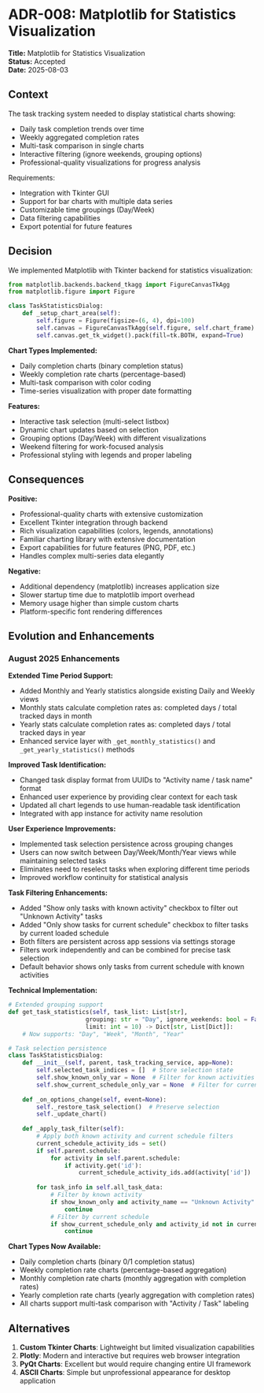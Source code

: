# ADR-008: Matplotlib for Statistics Visualization

**Title:** Matplotlib for Statistics Visualization  
**Status:** Accepted  
**Date:** 2025-08-03  

## Context

The task tracking system needed to display statistical charts showing:

- Daily task completion trends over time
- Weekly aggregated completion rates
- Multi-task comparison in single charts
- Interactive filtering (ignore weekends, grouping options)
- Professional-quality visualizations for progress analysis

Requirements:
- Integration with Tkinter GUI
- Support for bar charts with multiple data series
- Customizable time groupings (Day/Week)
- Data filtering capabilities
- Export potential for future features

## Decision

We implemented Matplotlib with Tkinter backend for statistics visualization:

```python
from matplotlib.backends.backend_tkagg import FigureCanvasTkAgg
from matplotlib.figure import Figure

class TaskStatisticsDialog:
    def _setup_chart_area(self):
        self.figure = Figure(figsize=(6, 4), dpi=100)
        self.canvas = FigureCanvasTkAgg(self.figure, self.chart_frame)
        self.canvas.get_tk_widget().pack(fill=tk.BOTH, expand=True)
```

**Chart Types Implemented:**
- Daily completion charts (binary completion status)
- Weekly completion rate charts (percentage-based)
- Multi-task comparison with color coding
- Time-series visualization with proper date formatting

**Features:**
- Interactive task selection (multi-select listbox)
- Dynamic chart updates based on selection
- Grouping options (Day/Week) with different visualizations
- Weekend filtering for work-focused analysis
- Professional styling with legends and proper labeling

## Consequences

**Positive:**
- Professional-quality charts with extensive customization
- Excellent Tkinter integration through backend
- Rich visualization capabilities (colors, legends, annotations)
- Familiar charting library with extensive documentation
- Export capabilities for future features (PNG, PDF, etc.)
- Handles complex multi-series data elegantly

**Negative:**
- Additional dependency (matplotlib) increases application size
- Slower startup time due to matplotlib import overhead
- Memory usage higher than simple custom charts
- Platform-specific font rendering differences

## Evolution and Enhancements

### August 2025 Enhancements

**Extended Time Period Support:**
- Added Monthly and Yearly statistics alongside existing Daily and Weekly views
- Monthly stats calculate completion rates as: completed days / total tracked days in month
- Yearly stats calculate completion rates as: completed days / total tracked days in year
- Enhanced service layer with `_get_monthly_statistics()` and `_get_yearly_statistics()` methods

**Improved Task Identification:**
- Changed task display format from UUIDs to "Activity name / task name" format
- Enhanced user experience by providing clear context for each task
- Updated all chart legends to use human-readable task identification
- Integrated with app instance for activity name resolution

**User Experience Improvements:**
- Implemented task selection persistence across grouping changes
- Users can now switch between Day/Week/Month/Year views while maintaining selected tasks
- Eliminates need to reselect tasks when exploring different time periods
- Improved workflow continuity for statistical analysis

**Task Filtering Enhancements:**
- Added "Show only tasks with known activity" checkbox to filter out "Unknown Activity" tasks
- Added "Only show tasks for current schedule" checkbox to filter tasks by current loaded schedule
- Both filters are persistent across app sessions via settings storage
- Filters work independently and can be combined for precise task selection
- Default behavior shows only tasks from current schedule with known activities

**Technical Implementation:**
```python
# Extended grouping support
def get_task_statistics(self, task_list: List[str], 
                      grouping: str = "Day", ignore_weekends: bool = False,
                      limit: int = 10) -> Dict[str, List[Dict]]:
    # Now supports: "Day", "Week", "Month", "Year"

# Task selection persistence
class TaskStatisticsDialog:
    def __init__(self, parent, task_tracking_service, app=None):
        self.selected_task_indices = []  # Store selection state
        self.show_known_only_var = None  # Filter for known activities
        self.show_current_schedule_only_var = None  # Filter for current schedule
    
    def _on_options_change(self, event=None):
        self._restore_task_selection()  # Preserve selection
        self._update_chart()
    
    def _apply_task_filter(self):
        # Apply both known activity and current schedule filters
        current_schedule_activity_ids = set()
        if self.parent.schedule:
            for activity in self.parent.schedule:
                if activity.get('id'):
                    current_schedule_activity_ids.add(activity['id'])
        
        for task_info in self.all_task_data:
            # Filter by known activity
            if show_known_only and activity_name == "Unknown Activity":
                continue
            # Filter by current schedule
            if show_current_schedule_only and activity_id not in current_schedule_activity_ids:
                continue
```

**Chart Types Now Available:**
- Daily completion charts (binary 0/1 completion status)
- Weekly completion rate charts (percentage-based aggregation)
- Monthly completion rate charts (monthly aggregation with completion rates)
- Yearly completion rate charts (yearly aggregation with completion rates)
- All charts support multi-task comparison with "Activity / Task" labeling

## Alternatives

1. **Custom Tkinter Charts**: Lightweight but limited visualization capabilities
2. **Plotly**: Modern and interactive but requires web browser integration
3. **PyQt Charts**: Excellent but would require changing entire UI framework
4. **ASCII Charts**: Simple but unprofessional appearance for desktop application
